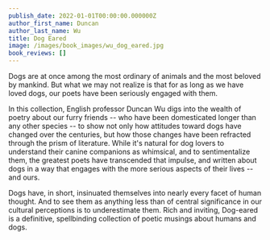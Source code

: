 ```yaml
---
publish_date: 2022-01-01T00:00:00.000000Z
author_first_name: Duncan
author_last_name: Wu
title: Dog Eared
image: /images/book_images/wu_dog_eared.jpg
book_reviews: []
---
```

Dogs are at once among the most ordinary of animals and the most beloved by mankind. But what we may not realize is that for as long as we have loved dogs, our poets have been seriously engaged with them.

In this collection, English professor Duncan Wu digs into the wealth of poetry about our furry friends -- who have been domesticated longer than any other species -- to show not only how attitudes toward dogs have changed over the centuries, but how those changes have been refracted through the prism of literature. While it's natural for dog lovers to understand their canine companions as whimsical, and to sentimentalize them, the greatest poets have transcended that impulse, and written about dogs in a way that engages with the more serious aspects of their lives -- and ours.

Dogs have, in short, insinuated themselves into nearly every facet of human thought. And to see them as anything less than of central significance in our cultural perceptions is to underestimate them. Rich and inviting, Dog-eared is a definitive, spellbinding collection of poetic musings about humans and dogs.
